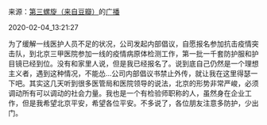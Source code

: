 来源：[第三螺旋（来自豆瓣）](https://www.douban.com/people/3829734/)的[广播](https://www.douban.com/people/3829734/status/2789931689/)


2020-02-04_13:21:27


为了缓解一线医护人员不足的状况，公司发起内部倡议，自愿报名参加抗击疫情突击队，到北京三甲医院参加一线的疫情病原体检测工作，第一批一千套防护服和护目镜已经到位。没有和家里人说，但是我已经报名了。说到底自己仍然是一个理想主义者，遇到这种情况，不能怂...公司内部倡议书禁止外传，就让我在这里得瑟一下吧。其实这几天听到很多医管局和医院领导的说法，北京的形势非常严峻，必须调动所有可以调动的社会力量。我也是一个有检验师职称的人，虽然身在企业工作，但是我希望北京平安，希望各位平安。不多说了，各位朋友注意多防护，少出门。
